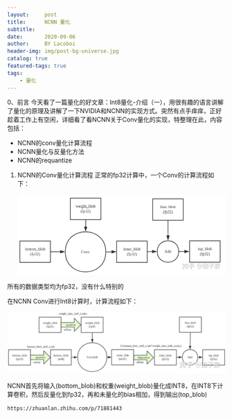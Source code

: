```yaml
---
layout:     post
title:      NCNN 量化
subtitle:   
date:       2020-09-06
author:     BY Lacoboi
header-img: img/post-bg-universe.jpg
catalog: true
featured-tags: true
tags:
    - 量化
---
```


0、前言
今天看了一篇量化的好文章：Int8量化-介绍（一），用很有趣的语言讲解了量化的原理及讲解了一下NVIDIA和NCNN的实现方式。突然有点手痒痒，正好趁着工作上有空闲，详细看了看NCNN关于Conv量化的实现，特整理在此，内容包括：

- NCNN的conv量化计算流程
- NCNN量化与反量化方法
- NCNN的requantize

1. NCNN的Conv量化计算流程
正常的fp32计算中，一个Conv的计算流程如下：

   ![fp32计算](/img/post_images/quantization/1.jpg)

所有的数据类型均为fp32，没有什么特别的

在NCNN Conv进行Int8计算时，计算流程如下：

   ![in8计算](/img/post_images/quantization/2.jpg)

NCNN首先将输入(bottom_blob)和权重(weight_blob)量化成INT8，在INT8下计算卷积，然后反量化到fp32，再和未量化的bias相加，得到输出(top_blob)

```
https://zhuanlan.zhihu.com/p/71881443
```